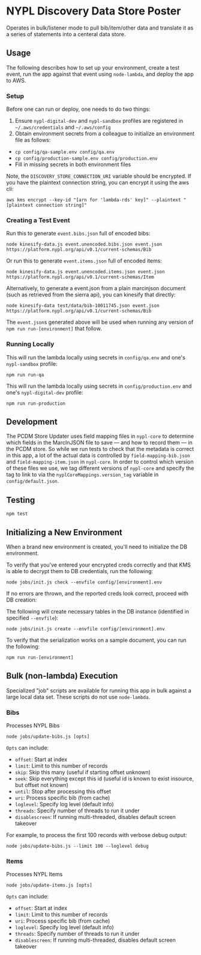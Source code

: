 # NYPL Discovery Data Store Poster

Operates in bulk/listener mode to pull bib/item/other data and translate it as a series of statements into a centeral data store.

## Usage

The following describes how to set up your environment, create a test event, run the app against that event using `node-lambda`, and deploy the app to AWS.

### Setup

Before one can run or deploy, one needs to do two things:

1. Ensure `nypl-digital-dev` and `nypl-sandbox` profiles are registered in `~/.aws/credentials` and `~/.aws/config`
2. Obtain environment secrets from a colleague to initialize an environment file as follows:
  * `cp config/qa-sample.env config/qa.env`
  * `cp config/production-sample.env config/production.env`
  * Fill in missing secrets in both environment files

Note, the `DISCOVERY_STORE_CONNECTION_URI` variable should be encrypted. If you have the plaintext connection string, you can encrypt it using the aws cli:

```
aws kms encrypt --key-id "[arn for 'lambda-rds' key]" --plaintext "[plaintext connection string]"
```

### Creating a Test Event

Run this to generate `event.bibs.json` full of encoded bibs:

`node kinesify-data.js event.unencoded.bibs.json event.json https://platform.nypl.org/api/v0.1/current-schemas/Bib`

Or run this to generate `event.items.json` full of encoded items:

`node kinesify-data.js event.unencoded.items.json event.json https://platform.nypl.org/api/v0.1/current-schemas/Item`

Alternatively, to generate a event.json from a plain marcinjson document (such as retrieved from the sierra api), you can kinesify that directly:

`node kinesify-data test/data/bib-10011745.json event.json  https://platform.nypl.org/api/v0.1/current-schemas/Bib`

The `event.json`s generated above will be used when running any version of `npm run run-[environment]` that follow.

### Running Locally

This will run the lambda locally using secrets in `config/qa.env` and one's `nypl-sandbox` profile:

`npm run run-qa`

This will run the lambda locally using secrets in `config/production.env` and one's `nypl-digital-dev` profile:

`npm run run-production`

## Development
The PCDM Store Updater uses field mapping files in `nypl-core` to determine which fields in the MarcInJSON file to
save — and how to record them — in the PCDM store. So while we run tests to check that the metadata is correct in this
app, a lot of the actual data is controlled by `field-mapping-bib.json` and `field-mapping-item.json` in `nypl-core`. 
In order to control which version of these files we use, we tag different versions of `nypl-core` and
specify the tag to link to via the `nyplCoreMappings.version_tag` variable in `config/default.json`.

## Testing

```
npm test
```

## Initializing a New Environment

When a brand new environment is created, you'll need to initialize the DB environment.

To verify that you've entered your encrypted creds correctly and that KMS is able to decrypt them to DB credentials, run the following:

```
node jobs/init.js check --envfile config/[environment].env
```

If no errors are thrown, and the reported creds look correct, proceed with DB creation:

The following will create necessary tables in the DB instance (identified in specified `--envfile`):

```
node jobs/init.js create --envfile config/[environment].env
```

To verify that the serialization works on a sample document, you can run the following:

```
npm run run-[environment]
```

## Bulk (non-lambda) Execution

Specialized "job" scripts are available for running this app in bulk against a large local data set. These scripts do not use `node-lambda`.

### Bibs

Processes NYPL Bibs

```
node jobs/update-bibs.js [opts]
```

`Opts` can include:
* `offset`: Start at index
* `limit`: Limit to this number of records
* `skip`: Skip this many (useful if starting offset unknown)
* `seek`: Skip everything except this id (useful id is known to exist insource, but offset not known)
* `until`: Stop after processing this offset
* `uri`: Process specific bib (from cache)
* `loglevel`: Specify log level (default info)
* `threads`: Specify number of threads to run it under
* `disablescreen`: If running multi-threaded, disables default screen takeover

For example, to process the first 100 records with verbose debug output:

```
node jobs/update-bibs.js --limit 100 --loglevel debug
```

### Items

Processes NYPL Items

```
node jobs/update-items.js [opts]
```

`Opts` can include:
* `offset`: Start at index
* `limit`: Limit to this number of records
* `uri`: Process specific bib (from cache)
* `loglevel`: Specify log level (default info)
* `threads`: Specify number of threads to run it under
* `disablescreen`: If running multi-threaded, disables default screen takeover


